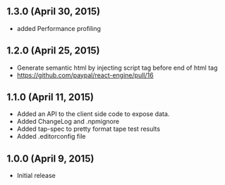 ## 1.3.0 (April 30, 2015)

* added Performance profiling

## 1.2.0 (April 25, 2015)

* Generate semantic html by injecting script tag before end of html tag
* https://github.com/paypal/react-engine/pull/16

## 1.1.0 (April 11, 2015)

* Added an API to the client side code to expose data.
* Added ChangeLog and .npmignore
* Added tap-spec to pretty format tape test results
* Added .editorconfig file

## 1.0.0 (April 9, 2015)

* Initial release
